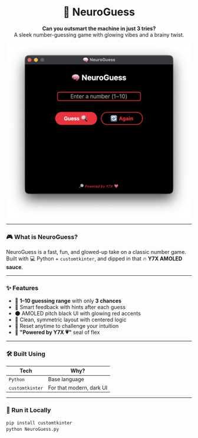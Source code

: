 <div align="center">

# 🧠 NeuroGuess

**Can you outsmart the machine in just 3 tries?**  
A sleek number-guessing game with glowing vibes and a brainy twist.

<img src="assets/1.png" alt="NeuroGuess UI" width="500"/>

</div>

---

### 🎮 What is NeuroGuess?

NeuroGuess is a fast, fun, and glowed-up take on a classic number game.  
Built with 💻 Python + `customtkinter`, and dipped in that 🔥 **Y7X AMOLED sauce**.

---

### ✨ Features

- 🔢 **1–10 guessing range** with only **3 chances**
- 🧠 Smart feedback with hints after each guess
- 🌑 AMOLED pitch black UI with glowing red accents
- 🧼 Clean, symmetric layout with centered logic
- 🔁 Reset anytime to challenge your intuition
- 🔎 **"Powered by Y7X 💗"** seal of flex

---

### 🛠 Built Using

| Tech             | Why?                       |
|------------------|----------------------------|
| `Python`         | Base language              |
| `customtkinter`  | For that modern, dark UI   |

---

### 🚀 Run it Locally

```bash
pip install customtkinter
python NeuroGuess.py